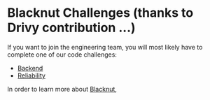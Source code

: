# Blacknut Challenges (thanks to Drivy contribution ...)

If you want to join the engineering team, you will most likely
have to complete one of our code challenges:

- [Backend](https://github.com/blacknut/jobs/tree/master/backend)
- [Reliability](https://github.com/blacknut/jobs/tree/master/reliability)

In order to learn more about [Blacknut](https://www.blacknut.com/),
